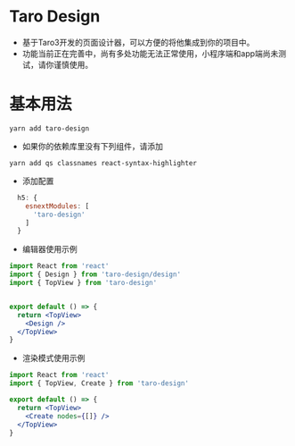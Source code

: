 # Taro Design
 - 基于Taro3开发的页面设计器，可以方便的将他集成到你的项目中。
 - 功能当前正在完善中，尚有多处功能无法正常使用，小程序端和app端尚未测试，请你谨慎使用。
# 基本用法
  ```
  yarn add taro-design
  ```
  - 如果你的依赖库里没有下列组件，请添加
  ```
  yarn add qs classnames react-syntax-highlighter
  ```
  - 添加配置
  ```javascript
    h5: {
      esnextModules: [
        'taro-design'
      ]
    }
  ```
  - 编辑器使用示例
  ```jsx
  import React from 'react'
  import { Design } from 'taro-design/design'
  import { TopView } from 'taro-design'


  export default () => {
    return <TopView>
      <Design />
    </TopView>
  }
  ```
  - 渲染模式使用示例
  ```jsx
  import React from 'react'
  import { TopView, Create } from 'taro-design'

  export default () => {
    return <TopView>
      <Create nodes={[]} />
    </TopView>
  }
  ```
  #
